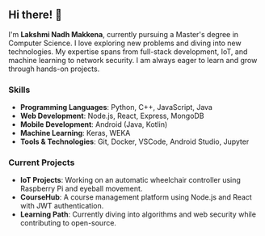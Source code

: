 

## Hi there! 👋 

I'm **Lakshmi Nadh Makkena**, currently pursuing a Master's degree in Computer Science. I love exploring new problems and diving into new technologies. My expertise spans from full-stack development, IoT, and machine learning to network security. I am always eager to learn and grow through hands-on projects.


### Skills
- **Programming Languages**: Python, C++, JavaScript, Java
- **Web Development**: Node.js, React, Express, MongoDB
- **Mobile Development**: Android (Java, Kotlin)
- **Machine Learning**: Keras, WEKA
- **Tools & Technologies**: Git, Docker, VSCode, Android Studio, Jupyter

### Current Projects
- **IoT Projects**: Working on an automatic wheelchair controller using Raspberry Pi and eyeball movement.
- **CourseHub**: A course management platform using Node.js and React with JWT authentication.
- **Learning Path**: Currently diving into algorithms and web security while contributing to open-source.


<!--
**lakshminadhm/lakshminadhm** is a ✨ _special_ ✨ repository because its `README.md` (this file) appears on your GitHub profile.

Here are some ideas to get you started:

- 🔭 I’m currently working on ...
- 🌱 I’m currently learning ...
- 👯 I’m looking to collaborate on ...
- 🤔 I’m looking for help with ...
- 💬 Ask me about ...
- 📫 How to reach me: ...
- 😄 Pronouns: ...
- ⚡ Fun fact: ...
-->
